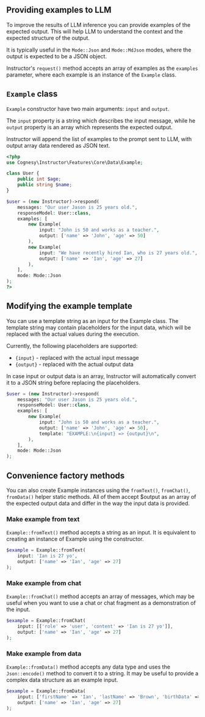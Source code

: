 ## Providing examples to LLM

To improve the results of LLM inference you can provide examples of the expected output.
This will help LLM to understand the context and the expected structure of the output.

It is typically useful in the `Mode::Json` and `Mode::MdJson` modes, where the output
is expected to be a JSON object.

Instructor's `request()` method accepts an array of examples as the `examples` parameter,
where each example is an instance of the `Example` class.


## `Example` class

`Example` constructor have two main arguments: `input` and `output`.

The `input` property is  a string which describes the input message, while he `output`
property is an array which represents the expected output.

Instructor will append the list of examples to the prompt sent to LLM, with output
array data rendered as JSON text.

```php
<?php
use Cognesy\Instructor\Features\Core\Data\Example;

class User {
    public int $age;
    public string $name;
}

$user = (new Instructor)->respond(
    messages: "Our user Jason is 25 years old.",
    responseModel: User::class,
    examples: [
        new Example(
            input: "John is 50 and works as a teacher.",
            output: ['name' => 'John', 'age' => 50]
        ),
        new Example(
            input: "We have recently hired Ian, who is 27 years old.",
            output: ['name' => 'Ian', 'age' => 27]
        ),
    ],
    mode: Mode::Json
);
?>
```

## Modifying the example template

You can use a template string as an input for the Example class. The template string
may contain placeholders for the input data, which will be replaced with the actual
values during the execution.

Currently, the following placeholders are supported:
 - `{input}` - replaced with the actual input message
 - `{output}` - replaced with the actual output data

In case input or output data is an array, Instructor will automatically convert it to
a JSON string before replacing the placeholders.

```php
$user = (new Instructor)->respond(
    messages: "Our user Jason is 25 years old.",
    responseModel: User::class,
    examples: [
        new Example(
            input: "John is 50 and works as a teacher.",
            output: ['name' => 'John', 'age' => 50],
            template: "EXAMPLE:\n{input} => {output}\n",
        ),
    ],
    mode: Mode::Json
);
```


## Convenience factory methods

You can also create Example instances using the `fromText()`, `fromChat()`, `fromData()`
helper static methods. All of them accept $output as an array of the expected output data
and differ in the way the input data is provided.

### Make example from text

`Example::fromText()` method accepts a string as an input. It is equivalent to creating
an instance of Example using the constructor.

```php
$example = Example::fromText(
    input: 'Ian is 27 yo',
    output: ['name' => 'Ian', 'age' => 27]
);
```

### Make example from chat

`Example::fromChat()` method accepts an array of messages, which may be useful when
you want to use a chat or chat fragment as a demonstration of the input.

```php
$example = Example::fromChat(
    input: [['role' => 'user', 'content' => 'Ian is 27 yo']],
    output: ['name' => 'Ian', 'age' => 27]
);
```

### Make example from data

`Example::fromData()` method accepts any data type and uses the `Json::encode()` method to
convert it to a string. It may be useful to provide a complex data structure as an example
input.

```php
$example = Example::fromData(
    input: ['firstName' => 'Ian', 'lastName' => 'Brown', 'birthData' => '1994-01-01'],
    output: ['name' => 'Ian', 'age' => 27]
);
```
